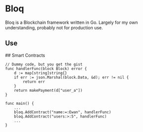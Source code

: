 # Bloq

Bloq is a Blockchain framework written in Go. Largely for my own understanding, probably not for production use. 

## Use

## Smart Contracts

```golang
// Dummy code, but you get the gist
func handlerFunc(block Block) error {
    d := map[string]string{}
    if err := json.Marshal(block.Data, &d); err != nil {
        return err
    }
    return makePayment(d["user_a"])
}

func main() {
    ... 
    bloq.AddContract("name:=:Ewan", handlerFunc)
    bloq.AddContract("users:>:5", handlerFunc)
    ...
}
```